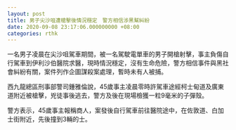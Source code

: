 ```yaml
---
layout: post
title: 男子尖沙咀遭槍擊後情況穩定　警方相信涉黑幫糾紛
date: 2020-09-08 23:17:06.000000000 +08:00
categories: rthk
---
```


一名男子凌晨在尖沙咀駕車期間，被一名駕駛電單車的男子開槍射擊，事主負傷自行駕車到伊利沙伯醫院求醫，現時情況穩定，沒有生命危險，警方相信事件與黑社會糾紛有關，案件列作企圖謀殺案處理，暫時未有人被捕。

西九龍總區刑事部警司鍾雅倫說，45歲事主凌晨零時許駕車途經柯士甸道及廣東道附近被槍擊，兇徒事後逃去，警方及後在現場檢獲一粒9毫米的子彈殼。

警方表示，45歲事主報稱商人，案發後自行駕車前往醫院途中，在佐敦道、白加士街附近，先後撞到3輛的士。
